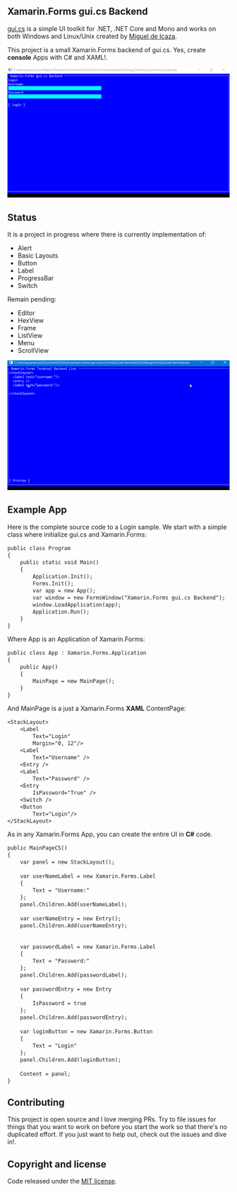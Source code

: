 ## Xamarin.Forms gui.cs Backend

[gui.cs](https://github.com/migueldeicaza/gui.cs) is a simple UI toolkit for .NET, .NET Core and Mono and works on both Windows and Linux/Unix created by [Miguel de Icaza](https://github.com/migueldeicaza).

This project is a small Xamarin.Forms backend of gui.cs. Yes, create **console** Apps with C# and XAML!.

![](images/forms-gui-dialogs.gif)

## Status

It is a project in progress where there is currently implementation of:
* Alert
* Basic Layouts
* Button
* Label
* ProgressBar
* Switch

Remain pending:
* Editor
* HexView
* Frame
* ListView
* Menu
* ScrollView

![](images/forms-gui-live.gif)

## Example App

Here is the complete source code to a Login sample.
We start with a simple class where initialize gui.cs and Xamarin.Forms:

```
public class Program
{
    public static void Main()
    {
        Application.Init();
        Forms.Init();
        var app = new App();
        var window = new FormsWindow("Xamarin.Forms gui.cs Backend");
        window.LoadApplication(app);
        Application.Run();
    }
}

```
Where App is an Application of Xamarin.Forms:

```
public class App : Xamarin.Forms.Application
{
    public App()
    {
        MainPage = new MainPage();
    }
}

```

And MainPage is a just a Xamarin.Forms **XAML** ContentPage:

```
<StackLayout>
    <Label 
        Text="Login"
        Margin="0, 12"/>
    <Label 
        Text="Username" />
    <Entry />
    <Label 
        Text="Password" />
    <Entry 
        IsPassword="True" />
    <Switch />
    <Button
        Text="Login"/>
</StackLayout>

```

As in any Xamarin.Forms App, you can create the entire UI in **C#** code.

```
public MainPageCS()
{
    var panel = new StackLayout();

    var userNameLabel = new Xamarin.Forms.Label
    {
        Text = "Username:"
    };
    panel.Children.Add(userNameLabel);

    var userNameEntry = new Entry();
    panel.Children.Add(userNameEntry);


    var passwordLabel = new Xamarin.Forms.Label
    {
        Text = "Password:"
    };
    panel.Children.Add(passwordLabel);

    var passwordEntry = new Entry
    {
        IsPassword = true
    };
    panel.Children.Add(passwordEntry);

    var loginButton = new Xamarin.Forms.Button
    {
        Text = "Login"
    };
    panel.Children.Add(loginButton);

    Content = panel;
}

```
## Contributing

This project is open source and I love merging PRs. Try to file issues for things that you want to work on before you start the work so that there's no duplicated effort. If you just want to help out, check out the issues and dive in!.

## Copyright and license

Code released under the [MIT license](https://opensource.org/licenses/MIT).
